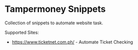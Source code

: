 # Tampermoney Snippets
Collection of snippets to automate website task.

Supported Sites:
-  https://www.ticketnet.com.ph/ - Automate Ticket Checking




